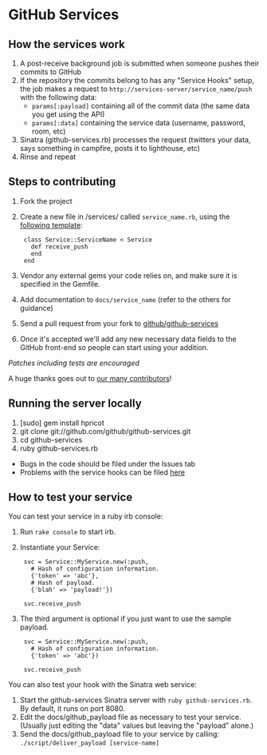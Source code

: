 GitHub Services
===============

How the services work
---------------------

1. A post-receive background job is submitted when someone pushes their
   commits to GitHub
2. If the repository the commits belong to has any "Service Hooks" setup, the
   job makes a request to `http://services-server/service_name/push` with the
   following data:
    - `params[:payload]` containing all of the commit data (the same data you get using the API)
    - `params[:data]` containing the service data (username, password, room, etc)
3. Sinatra (github-services.rb) processes the request (twitters your data, says
   something in campfire, posts it to lighthouse, etc)
4. Rinse and repeat

Steps to contributing
---------------------

1. Fork the project
2. Create a new file in /services/ called `service_name.rb`, using the [following
   template](https://github.com/github/github-services/tree/master/services#readme):

        class Service::ServiceName < Service
          def receive_push
          end
        end

3. Vendor any external gems your code relies on, and make sure it is
   specified in the Gemfile.
4. Add documentation to `docs/service_name` (refer to the others for guidance)
5. Send a pull request from your fork to [github/github-services](https://github.com/github/github-services)
6. Once it's accepted we'll add any new necessary data fields to the GitHub
   front-end so people can start using your addition.

*Patches including tests are encouraged*

A huge thanks goes out to [our many contributors](https://github.com/github/github-services/contributors)!

Running the server locally
--------------------------

1. [sudo] gem install hpricot
2. git clone git://github.com/github/github-services.git
3. cd github-services
4. ruby github-services.rb

* Bugs in the code should be filed under the Issues tab
* Problems with the service hooks can be filed
  [here](https://github.com/contact)

How to test your service
------------------------

You can test your service in a ruby irb console:

1. Run `rake console` to start irb.
2. Instantiate your Service:

        svc = Service::MyService.new(:push,
          # Hash of configuration information.
          {'token' => 'abc'},
          # Hash of payload.
          {'blah' => 'payload!'})

        svc.receive_push

3. The third argument is optional if you just want to use the sample
   payload.

        svc = Service::MyService.new(:push,
          # Hash of configuration information.
          {'token' => 'abc'})

        svc.receive_push

You can also test your hook with the Sinatra web service:

1. Start the github-services Sinatra server with `ruby github-services.rb`. By
   default, it runs on port 8080.
2. Edit the docs/github_payload file as necessary to test your service.  (Usually
   just editing the "data" values but leaving the "payload" alone.)
3. Send the docs/github_payload file to your service by calling:
   `./script/deliver_payload [service-name]`
